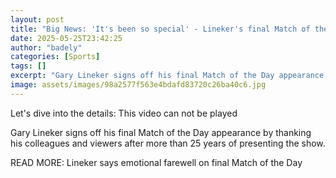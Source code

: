 ```yaml
---
layout: post
title: "Big News: 'It's been so special' - Lineker's final Match of the Day sign-off"
date: 2025-05-25T23:42:25
author: "badely"
categories: [Sports]
tags: []
excerpt: "Gary Lineker signs off his final Match of the Day appearance by thanking his colleagues and viewers after 25 years of presenting the show."
image: assets/images/98a2577f563e4bdafd83720c26ba40c6.jpg
---
```


Let's dive into the details: This video can not be played

Gary Lineker signs off his final Match of the Day appearance by thanking his colleagues and viewers after more than 25 years of presenting the show.

READ MORE: Lineker says emotional farewell on final Match of the Day

